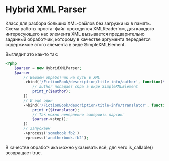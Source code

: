 Hybrid XML Parser
=================
Класс для разбора больших XML-файлов без загрузки их в память.
Схема работы проста: файл проходится XMLReader'ом, для каждого интересующего нас элемента XML вызывается
предварительно заданный обработчик, которому в качестве аргумента передаётся содержимое этого элемента
в виде SimpleXMLElement.

Выглядит это как-то так:

```php
<?php
	$parser = new HybridXMLParser;
	$parser
		// Вешаем обработчик на путь в XML
		->bind('/FictionBook/description/title-info/author', function($author, $parser) {
			// author попадает сюда в виде SimpleXMLElement
			print_r($author);
		})
		// И ещё один
		->bind('/FictionBook/description/title-info/translator', function($translator, $parser) {
			print_r($translator);
			// Так можно немедленно завершить парсинг
			$parser->stop(); 
		})
		// Запускаем
		->process('somebook.fb2')
		->process('anotherbook.fb2');

```

В качестве обработчика можно указывать всё, для чего is_callable() возвращает true.
